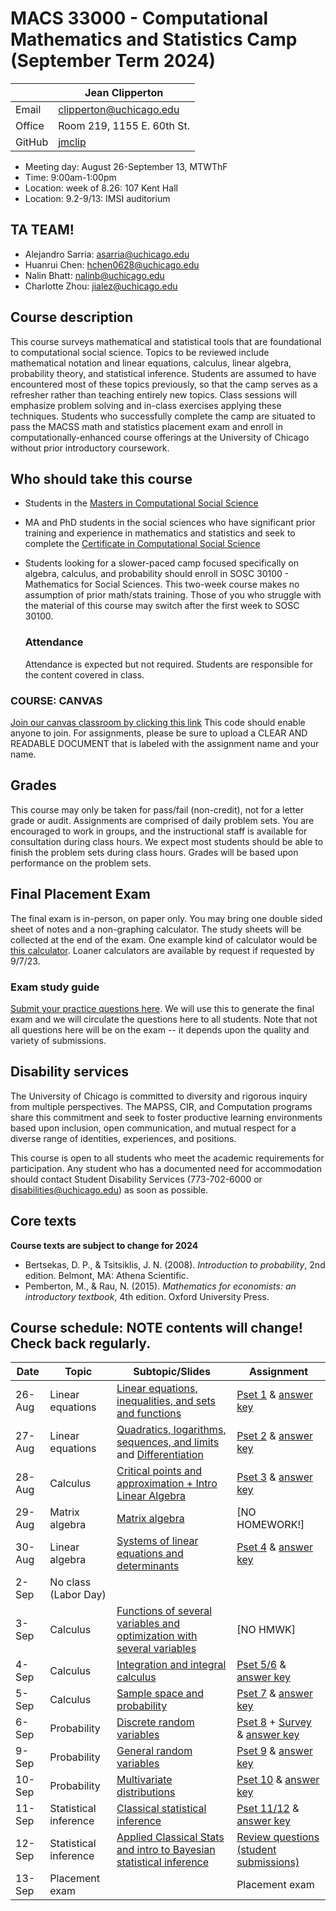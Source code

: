 # MACS 33000 - Computational Mathematics and Statistics Camp (September Term 2024)

|  | Jean Clipperton|
|-|-|
| Email | clipperton@uchicago.edu |
| Office | Room 219, 1155 E. 60th St. |
| GitHub | [jmclip](https://github.com/jmclip) |

* Meeting day: August 26-September 13, MTWThF
* Time: 9:00am-1:00pm
* Location: week of 8.26: 107 Kent Hall
* Location: 9.2-9/13: IMSI auditorium


## TA TEAM!
* Alejandro Sarria: asarria@uchicago.edu	
* Huanrui Chen: hchen0628@uchicago.edu		
* Nalin Bhatt: nalinb@uchicago.edu		
* Charlotte Zhou: jialez@uchicago.edu		

## Course description

This course surveys mathematical and statistical tools that are foundational to computational social science. Topics to be reviewed include mathematical notation and linear equations, calculus, linear algebra, probability theory, and statistical inference. Students are assumed to have encountered most of these topics previously, so that the camp serves as a refresher rather than teaching entirely new topics. Class sessions will emphasize problem solving and in-class exercises applying these techniques. Students who successfully complete the camp are situated to pass the MACSS math and statistics placement exam and enroll in computationally-enhanced course offerings at the University of Chicago without prior introductory coursework.

## Who should take this course

* Students in the [Masters in Computational Social Science](https://macss.uchicago.edu/)
* MA and PhD students in the social sciences who have significant prior training and experience in mathematics and statistics and seek to complete the [Certificate in Computational Social Science](https://macss.uchicago.edu/programs-of-study/certificate)
* Students looking for a slower-paced camp focused specifically on algebra, calculus, and probability should enroll in SOSC 30100 - Mathematics for Social Sciences. This two-week course makes no assumption of prior math/stats training. Those of you who struggle with the material of this course may switch after the first week to SOSC 30100.

  ### Attendance
  Attendance is expected but not required. Students are responsible for the content covered in class. 

### COURSE: CANVAS
[Join our canvas classroom by clicking this link](https://canvas.uchicago.edu/enroll/WCWJRE) This code should enable anyone to join. For assignments, please be sure to upload a CLEAR AND READABLE DOCUMENT that is labeled with the assignment name and your name. 

## Grades

This course may only be taken for pass/fail (non-credit), not for a letter grade or audit. Assignments are comprised of daily problem sets. You are encouraged to work in groups, and the instructional staff is available for consultation during class hours. We expect most students should be able to finish the problem sets during class hours. Grades will be based upon performance on the problem sets.

## Final Placement Exam
The final exam is in-person, on paper only. You may bring one double sided sheet of notes and a non-graphing calculator. The study sheets will be collected at the end of the exam. One example kind of calculator would be [this calculator](https://www.target.com/p/texas-instruments-ti-30xa-scientific-calculator/-/A-14769313). Loaner calculators are available by request if requested by 9/7/23. 

### Exam study guide
[Submit your practice questions here](https://forms.gle/FGmpjwDpHw5mVyVp6). We will use this to generate the final exam and we will circulate the questions here to all students. Note that not all questions here will be on the exam -- it depends upon the quality and variety of submissions. 

## Disability services

The University of Chicago is committed to diversity and rigorous inquiry from multiple perspectives. The MAPSS, CIR, and Computation programs share this commitment and seek to foster productive learning environments based upon inclusion, open communication, and mutual respect for a diverse range of identities, experiences, and positions.

This course is open to all students who meet the academic requirements for participation. Any student who has a documented need for accommodation should contact Student Disability Services (773-702-6000 or [disabilities@uchicago.edu](mailto:disabilities@uchicago.edu)) as soon as possible.

## Core texts

**Course texts are subject to change for 2024**

* Bertsekas, D. P., & Tsitsiklis, J. N. (2008). *Introduction to probability*, 2nd edition. Belmont, MA: Athena Scientific.
* Pemberton, M., & Rau, N. (2015). *Mathematics for economists: an introductory textbook*, 4th edition. Oxford University Press.

## Course schedule: NOTE contents will change! Check back regularly.

| Date | Topic | Subtopic/Slides | Assignment
|-|-|-|-|
| 26-Aug | Linear equations | [Linear equations, inequalities, and sets and functions](https://jmclip.github.io/MACSS_math_camp/01-functions-sets.html) | [Pset 1](https://github.com/jmclip/MACSS_math_camp/blob/master/problem_sets/01-functions-sets.pdf) & [answer key](solutions/01-functions-sets-solution-key.pdf)
| 27-Aug | Linear equations | [Quadratics, logarithms, sequences, and limits](https://jmclip.github.io/MACSS_math_camp/02-sequences-limits.html) and [Differentiation](https://jmclip.github.io/MACSS_math_camp/03-differentiation.html)  | [Pset 2](https://github.com/jmclip/MACSS_math_camp/blob/master/problem_sets/02-seq-limits-critical-points.pdf) & [answer key](solutions/02-sequences-limits-derivatives-solution-key.pdf)
| 28-Aug | Calculus | [Critical points and approximation + Intro Linear Algebra](https://jmclip.github.io/MACSS_math_camp/04-critical-points.html) | [Pset 3](https://github.com/jmclip/MACSS_math_camp/blob/master/problem_sets/03-critical-points.pdf) & [answer key](solutions/03-critical-points-solution-key.md)
| 29-Aug | Matrix algebra | [Matrix algebra](https://jmclip.github.io/MACSS_math_camp/05-matrix-algebra.html) | [NO HOMEWORK!]
| 30-Aug | Linear algebra  |  [Systems of linear equations and determinants](https://jmclip.github.io/MACSS_math_camp/06-matrix-inversion-decomposition.html) | [Pset 4](https://github.com/jmclip/MACSS_math_camp/blob/master/problem_sets/04-linear-algebra.pdf) & [answer key](solutions/pset4___answer_key.pdf)
| 2-Sep | No class (Labor Day) |  | 
| 3-Sep | Calculus |[Functions of several variables and optimization with several variables](https://jmclip.github.io/MACSS_math_camp/07-multivariable-differentiation.html)| [NO HMWK]
| 4-Sep | Calculus | [Integration and integral calculus](https://jmclip.github.io/MACSS_math_camp/08-integration.html) | [Pset 5/6](https://github.com/jmclip/MACSS_math_camp/blob/master/problem_sets/05-06-diff-integration.pdf) & [answer key](solutions/pset5n6___answer_key.pdf)
| 5-Sep | Calculus |  [Sample space and probability](https://jmclip.github.io/MACSS_math_camp/09-sample-space-probability.html)| [Pset 7](https://github.com/jmclip/MACSS_math_camp/blob/master/problem_sets/07-sample-space-probability2.pdf) & [answer key](solutions/pset7___answer_key.pdf)
| 6-Sep | Probability | [Discrete random variables](https://jmclip.github.io/MACSS_math_camp/10-discrete-random-vars.html)  | [Pset 8](https://github.com/jmclip/MACSS_math_camp/blob/master/problem_sets/08-discrete-random-variables2.pdf) + [Survey](https://forms.gle/UZFafvXshzhyfGJD7) & [answer key](solutions/pset8___answer_key.pdf)
| 9-Sep | Probability | [General random variables](https://jmclip.github.io/MACSS_math_camp/11-general-random-vars.html)| [Pset 9](https://github.com/jmclip/MACSS_math_camp/blob/master/problem_sets/09-general-random-variables.pdf) & [answer key](solutions/pset9___answer_key.pdf)
| 10-Sep | Probability | [Multivariate distributions](https://jmclip.github.io/MACSS_math_camp/12-multivariate-pdf.html)  | [Pset 10](https://github.com/jmclip/MACSS_math_camp/blob/master/problem_sets/10-multivariate-pdf.pdf) & [answer key](solutions/pset10___answer_key.pdf)
| 11-Sep | Statistical inference  | [Classical statistical inference](https://jmclip.github.io/MACSS_math_camp/13-frequentist-inference.html)| [Pset 11/12](https://github.com/jmclip/MACSS_math_camp/blob/master/problem_sets/11-12-frequentist-inference.pdf) & [answer key](solutions/pset11n12___answer_key.pdf)
| 12-Sep | Statistical inference | [Applied Classical Stats and intro to Bayesian statistical inference](https://jmclip.github.io/MACSS_math_camp/14-classical-applied.html) | [Review questions (student submissions)](https://docs.google.com/spreadsheets/d/1GB8BQoK4pZgne3_kgWOgYHYH_ScUGQ4awsMSUsIPO3k/edit?usp=sharing)
| 13-Sep | Placement exam |  | Placement exam
